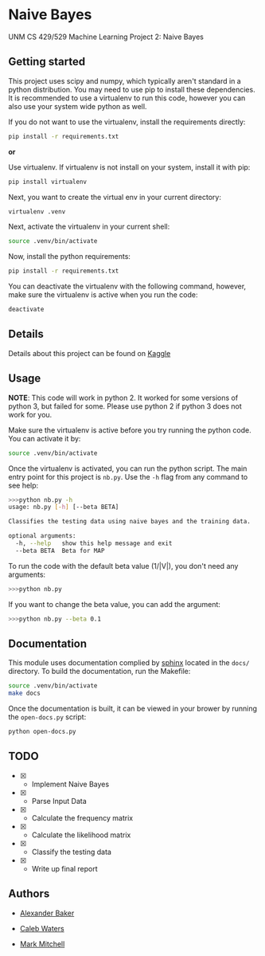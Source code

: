 # Naive Bayes

UNM CS 429/529 Machine Learning Project 2: Naive Bayes


## Getting started

This project uses scipy and numpy, which typically aren't standard in a python distribution.
You may need to use pip to install these dependencies. It is recommended to use a virtualenv to
run this code, however you can also use your system wide python as well.

If you do not want to use the virtualenv, install the requirements directly:

```bash
pip install -r requirements.txt
```

**or**

Use virtualenv. If virtualenv is not install on your system, install it with pip:

```bash
pip install virtualenv
```

Next, you want to create the virtual env in your current directory:

```bash
virtualenv .venv
```

Next, activate the virtualenv in your current shell:

```bash
source .venv/bin/activate
```

Now, install the python requirements:

```bash
pip install -r requirements.txt
```

You can deactivate the virtualenv with the following command, however, make sure the virtualenv is active when you run the code:

```bash
deactivate
```

## Details

Details about this project can be found on [Kaggle](https://inclass.kaggle.com/c/cs529-project2)


## Usage

**NOTE**: This code will work in python 2. It worked for some versions of python 3, but failed for some. Please use python 2 if python 3 does not work for you.

Make sure the virtualenv is active before you try running the python code. You can activate it by:

```bash
source .venv/bin/activate
```

Once the virtualenv is activated, you can run the python script. The main entry point for this project is `nb.py`. Use the `-h` flag from any command to see help:

```bash
>>>python nb.py -h
usage: nb.py [-h] [--beta BETA]

Classifies the testing data using naive bayes and the training data.

optional arguments:
  -h, --help   show this help message and exit
  --beta BETA  Beta for MAP
```

To run the code with the default beta value (1/|V|), you don't need any arguments:

```bash
>>>python nb.py
```

If you want to change the beta value, you can add the argument:

```bash
>>>python nb.py --beta 0.1
```


## Documentation

This module uses documentation complied by [sphinx](http://www.sphinx-doc.org/en/stable/) located in the `docs/` directory. To build the documentation, run the Makefile:

```bash
source .venv/bin/activate
make docs
```

Once the documentation is built, it can be viewed in your brower by running the `open-docs.py` script:

```bash
python open-docs.py
```


## TODO

- [x] - Implement Naive Bayes
- [x] - Parse Input Data
- [x] - Calculate the frequency matrix
- [x] - Calculate the likelihood matrix
- [x] - Classify the testing data
- [x] - Write up final report


## Authors

* [Alexander Baker](mailto:alexebaker@unm.edu)

* [Caleb Waters](mailto:waterscaleb@unm.edu)

* [Mark Mitchell](mailto:mamitchell@unm.edu)
